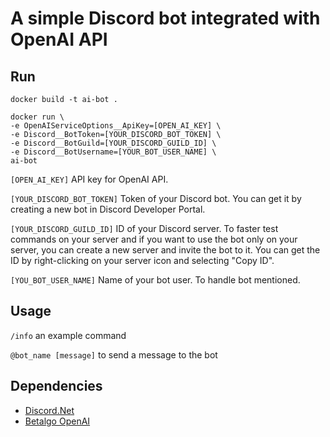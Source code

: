 # A simple Discord bot integrated with OpenAI API

## Run

```
docker build -t ai-bot .
```
```
docker run \
-e OpenAIServiceOptions__ApiKey=[OPEN_AI_KEY] \
-e Discord__BotToken=[YOUR_DISCORD_BOT_TOKEN] \
-e Discord__BotGuild=[YOUR_DISCORD_GUILD_ID] \
-e Discord__BotUsername=[YOUR_BOT_USER_NAME] \
ai-bot
```

`[OPEN_AI_KEY]` API key for OpenAI API.

`[YOUR_DISCORD_BOT_TOKEN]` Token of your Discord bot. You can get it by creating a new bot in Discord Developer Portal. 

`[YOUR_DISCORD_GUILD_ID]` ID of your Discord server. To faster test commands on your server and if you want to use the bot only on your server, you can create a new server and invite the bot to it. You can get the ID by right-clicking on your server icon and selecting "Copy ID".

`[YOU_BOT_USER_NAME]` Name of your bot user. To handle bot mentioned.

## Usage

`/info` an example command

`@bot_name [message]` to send a message to the bot

## Dependencies

- [Discord.Net](https://github.com/discord-net/Discord.Net)
- [Betalgo OpenAI](https://github.com/betalgo/openai)
